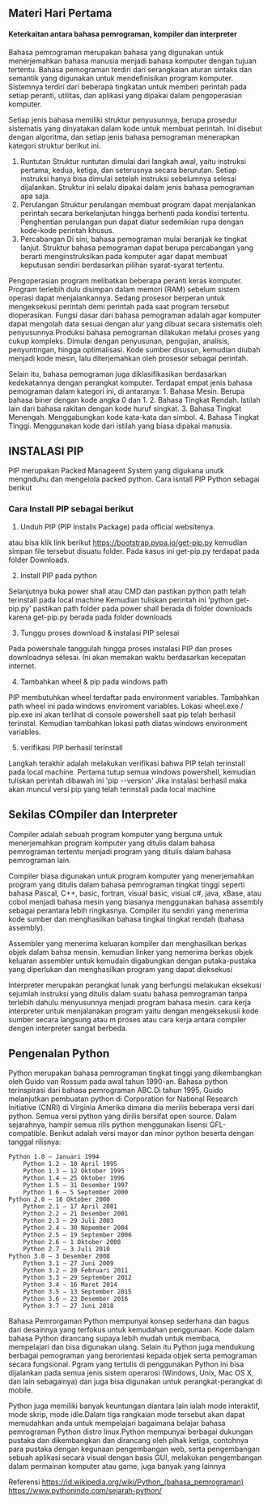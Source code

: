 ## Materi Hari Pertama

#### Keterkaitan antara bahasa pemrograman, kompiler dan interpreter

Bahasa pemrograman merupakan bahasa yang digunakan untuk menerjemahkan bahasa manusia menjadi bahasa komputer dengan tujuan tertentu. Bahasa pemograman terdiri dari serangkaian aturan sintaks dan semantik yang digunakan untuk mendefinisikan program komputer. Sistemnya terdiri dari beberapa tingkatan untuk memberi perintah pada setiap peranti, utilitas, dan aplikasi yang dipakai dalam pengoperasian komputer.

Setiap jenis bahasa memiliki struktur penyusunnya, berupa prosedur sistematis yang dinyatakan dalam kode untuk membuat perintah. Ini disebut dengan algoritma, dan setiap jenis bahasa pemograman menerapkan kategori struktur berikut ini.
1. Runtutan
Struktur runtutan dimulai dari langkah awal, yaitu instruksi pertama, kedua, ketiga, dan seterusnya secara berurutan. Setiap instruksi hanya bisa dimulai setelah instruksi sebelumnya selesai dijalankan. Struktur ini selalu dipakai dalam jenis bahasa pemograman apa saja.
2. Perulangan
Struktur perulangan membuat program dapat menjalankan perintah secara berkelanjutan hingga berhenti pada kondisi tertentu. Penghentian perulangan pun dapat diatur sedemikian rupa dengan kode-kode perintah khusus.
3. Percabangan
Di sini, bahasa pemograman mulai beranjak ke tingkat lanjut. Struktur bahasa pemograman dapat berupa percabangan yang berarti menginstruksikan pada komputer agar dapat membuat keputusan sendiri berdasarkan pilihan syarat-syarat tertentu.

Pengoperasian program melibatkan beberapa peranti keras komputer. Program terlebih dulu disimpan dalam memori (RAM) sebelum sistem operasi dapat menjalankannya. Sedang prosesor  berperan untuk mengeksekusi perintah demi perintah pada saat program tersebut dioperasikan. Fungsi dasar dari bahasa pemograman adalah agar komputer dapat mengolah data sesuai dengan alur yang dibuat secara sistematis oleh penyusunnya.Produksi bahasa pemograman dilakukan melalui proses yang cukup kompleks. Dimulai dengan penyusunan, pengujian, analisis, penyuntingan, hingga optimalisasi. Kode sumber disusun, kemudian diubah menjadi kode mesin, lalu diterjemahkan oleh prosesor sebagai perintah.

Selain itu, bahasa pemograman juga diklasifikasikan berdasarkan kedekatannya dengan perangkat komputer. Terdapat empat jenis bahasa pemograman dalam kategori ini, di antaranya:
    1. Bahasa Mesin. Berupa bahasa biner dengan kode angka 0 dan 1.
    2. Bahasa Tingkat Rendah. Istilah lain dari bahasa rakitan dengan kode huruf singkat.
    3. Bahasa Tingkat Menengah. Menggabungkan kode kata-kata dan simbol.
    4. Bahasa Tingkat Tinggi. Menggunakan kode dari istilah yang biasa dipakai manusia.

## INSTALASI PIP 
PIP merupakan Packed Manageent System yang digukana  unutk mengnduhu dan mengelola packed python. 
Cara isntall PIP Python sebagai berikut

### Cara Install PIP sebagai berikut
1. Unduh PIP (PIP Installs Package) pada official websitenya.

atau bisa klik link berikut https://bootstrap.pypa.io/get-pip.py
kemudian simpan file tersebut disuatu folder. Pada kasus ini get-pip.py terdapat pada folder 
Downloads.

2. Install PIP pada python

Selanjutnya buka power shall atau CMD dan pastikan python path telah terinstall pada local machine
Kemudian tuliskan perintah ini
'python get-pip.py'
pastikan path folder pada power shall berada di folder downloads karena get-pip.py berada pada folder downloads

3. Tunggu proses download & instalasi PIP selesai

Pada powershale tanggulah hingga proses instalasi PIP dan proses downloadnya selesai. 
Ini akan memakan waktu berdasarkan kecepatan internet. 

4. Tambahkan wheel & pip pada windows path

PIP membutuhkan wheel terdaftar pada environment variables. Tambahkan path wheel ini pada windows 
enviroment variables. Lokasi wheel.exe / pip.exe ini akan terlihat di console powershell saat pip 
telah berhasil terinstal.
Kemudian tambahkan lokasi path diatas windows environment variables. 

5. verifikasi PIP berhasil terinstall

Langkah terakhir adalah melakukan verifikasi bahwa PIP telah terinstall pada local machine.
Pertama tutup semua windows powershell, kemudian tuliskan perintah dibawah ini
'pip --version'
Jika instalasi berhasil maka akan muncul versi pip yang telah terinstall pada local machine 

## Sekilas COmpiler dan Interpreter
Compiler adalah sebuah program komputer yang berguna untuk menerjemahkan program komputer yang 
ditulis dalam bahasa pemrograman tertentu menjadi program yang ditulis dalam bahasa pemrograman lain. 

Compiler biasa digunakan untuk program komputer yang menerjemahkan program yang ditulis dalam bahasa pemrograman tingkat tinggi seperti bahasa Pascal, C++, basic, fortran, visual basic, visual c#, java, 
xBase, atau cobol menjadi bahasa mesin yang biasanya menggunakan bahasa  assembly sebagai perantara
lebih ringkasnya. Compiler itu sendiri yang menerima kode sumber dan menghasilkan 
bahasa tingkal tingkat rendah (bahasa assembly). 

Assembler yang menerima keluaran kompiler dan menghasilkan berkas objek dalam bahsa mensin. kemudian linker yang nemerima berkas objek keluaran assembler untuk kemudain digabungkan dengan putaka-pustaka yang diperlukan dan menghasilkan program yang dapat dieksekusi 

Interpreter merupakan perangkat lunak yang berfungsi melakukan eksekusi sejumlah instruksi yang ditulis dalam suatu bahasa pemrograman tanpa terlebih dahulu menyusunnya menjadi program bahasa mesin. cara kerja interpreter untuk menjalanakan program yaitu dengan mengeksekusii kode sumber secara langsung atau m
proses atau cara kerja antara compiler dengen interpreter sangat berbeda. 

## Pengenalan Python
Python merupakan bahasa pemrograman tingkat tinggi yang dikembangkan oleh Guido van Rossum pada awal tahun 1990-an. Bahasa python terinspirasi dari bahasa pemrograman ABC.Di tahun 1995, Guido melanjutkan pembuatan python di Corporation for National Research Initiative (CNRI) di Virginia Amerika dimana dia merilis beberapa versi dari python. Semua versi python yang dirilis bersifat open source. Dalam sejarahnya, hampir semua rilis python menggunakan lisensi GFL-compatible. Berikut adalah versi mayor dan minor python beserta dengan tanggal rilisnya:

    Python 1.0 – Januari 1994
        Python 1.2 – 10 April 1995
        Python 1.3 – 12 Oktober 1995
        Python 1.4 – 25 Oktober 1996
        Python 1.5 – 31 Desember 1997
        Python 1.6 – 5 September 2000
    Python 2.0 – 16 Oktober 2000
        Python 2.1 – 17 April 2001
        Python 2.2 – 21 Desember 2001
        Python 2.3 – 29 Juli 2003
        Python 2.4 – 30 Nopember 2004
        Python 2.5 – 19 September 2006
        Python 2.6 – 1 Oktober 2008
        Python 2.7 – 3 Juli 2010
    Python 3.0 – 3 Desember 2008
        Python 3.1 – 27 Juni 2009
        Python 3.2 – 20 Februari 2011
        Python 3.3 – 29 September 2012
        Python 3.4 – 16 Maret 2014
        Python 3.5 – 13 September 2015
        Python 3.6 – 23 Desember 2016
        Python 3.7 – 27 Juni 2018

Bahasa Pemrorgaman Python mempunyai konsep sederhana dan bagus dari desainnya yang terfokus untuk kemudahan penggunaan. Kode dalam bahasa Python dirancang supaya lebih mudah untuk membaca, mempelajari dan bisa digunakan ulang.
Selain itu Python juga mendukung berbagai pemograman yang berorientasi kepada objek serta pemograman secara fungsional. Pgram yang tertulis di penggunakan Python ini bisa dijalankan pada semua jenis sistem operarosi (Windows, Unix, Mac OS X, dan lain sebagainya) dan juga bisa digunakan untuk perangkat-perangkat di mobile.

Python juga memiliki banyak keuntungan diantara lain ialah mode interaktif, mode skrip, mode idle.Dalam tiga rangkaian mode tersebut akan dapat memudahkan anda untuk mempelajari bagaimana belajar bahasa pemrograman Python distro linux.Python mempunyai berbagai dukungan pustaka dan dikembangkan dan dirancang oleh pihak ketiga, contohnya para pustaka dengan kegunaan pengembangan web, serta pengembangan sebuah aplikasi secara visual dengan basis GUI, melakukan pengembangan dalam permainan komputer atau game, juga banyak yang lainnya


Referensi 
https://id.wikipedia.org/wiki/Python_(bahasa_pemrograman)
https://www.pythonindo.com/sejarah-python/